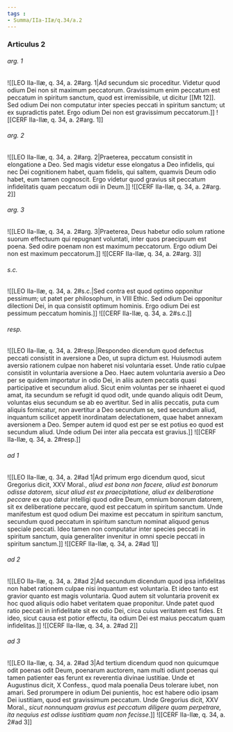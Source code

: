 ```yaml
---
tags : 
- Summa/IIa-IIæ/q.34/a.2
---
```


### Articulus 2

###### arg. 1
![[LEO IIa-IIæ, q. 34, a. 2#arg. 1|Ad secundum sic proceditur. Videtur quod odium Dei non sit maximum peccatorum. Gravissimum enim peccatum est peccatum in spiritum sanctum, quod est irremissibile, ut dicitur [[Mt 12]]. Sed odium Dei non computatur inter species peccati in spiritum sanctum; ut ex supradictis patet. Ergo odium Dei non est gravissimum peccatorum.]]
![[CERF IIa-IIæ, q. 34, a. 2#arg. 1]]

###### arg. 2
![[LEO IIa-IIæ, q. 34, a. 2#arg. 2|Praeterea, peccatum consistit in elongatione a Deo. Sed magis videtur esse elongatus a Deo infidelis, qui nec Dei cognitionem habet, quam fidelis, qui saltem, quamvis Deum odio habet, eum tamen cognoscit. Ergo videtur quod gravius sit peccatum infidelitatis quam peccatum odii in Deum.]]
![[CERF IIa-IIæ, q. 34, a. 2#arg. 2]]

###### arg. 3
![[LEO IIa-IIæ, q. 34, a. 2#arg. 3|Praeterea, Deus habetur odio solum ratione suorum effectuum qui repugnant voluntati, inter quos praecipuum est poena. Sed odire poenam non est maximum peccatorum. Ergo odium Dei non est maximum peccatorum.]]
![[CERF IIa-IIæ, q. 34, a. 2#arg. 3]]

###### s.c.
![[LEO IIa-IIæ, q. 34, a. 2#s.c.|Sed contra est quod optimo opponitur pessimum; ut patet per philosophum, in VIII Ethic. Sed odium Dei opponitur dilectioni Dei, in qua consistit optimum hominis. Ergo odium Dei est pessimum peccatum hominis.]]
![[CERF IIa-IIæ, q. 34, a. 2#s.c.]]

###### resp.
![[LEO IIa-IIæ, q. 34, a. 2#resp.|Respondeo dicendum quod defectus peccati consistit in aversione a Deo, ut supra dictum est. Huiusmodi autem aversio rationem culpae non haberet nisi voluntaria esset. Unde ratio culpae consistit in voluntaria aversione a Deo. Haec autem voluntaria aversio a Deo per se quidem importatur in odio Dei, in aliis autem peccatis quasi participative et secundum aliud. Sicut enim voluntas per se inhaeret ei quod amat, ita secundum se refugit id quod odit, unde quando aliquis odit Deum, voluntas eius secundum se ab eo avertitur. Sed in aliis peccatis, puta cum aliquis fornicatur, non avertitur a Deo secundum se, sed secundum aliud, inquantum scilicet appetit inordinatam delectationem, quae habet annexam aversionem a Deo. Semper autem id quod est per se est potius eo quod est secundum aliud. Unde odium Dei inter alia peccata est gravius.]]
![[CERF IIa-IIæ, q. 34, a. 2#resp.]]

###### ad 1
![[LEO IIa-IIæ, q. 34, a. 2#ad 1|Ad primum ergo dicendum quod, sicut Gregorius dicit, XXV Moral., *aliud est bona non facere, aliud est bonorum odisse datorem, sicut aliud est ex praecipitatione, aliud ex deliberatione peccare* ex quo datur intelligi quod odire Deum, omnium bonorum datorem, sit ex deliberatione peccare, quod est peccatum in spiritum sanctum. Unde manifestum est quod odium Dei maxime est peccatum in spiritum sanctum, secundum quod peccatum in spiritum sanctum nominat aliquod genus speciale peccati. Ideo tamen non computatur inter species peccati in spiritum sanctum, quia generaliter invenitur in omni specie peccati in spiritum sanctum.]]
![[CERF IIa-IIæ, q. 34, a. 2#ad 1]]

###### ad 2
![[LEO IIa-IIæ, q. 34, a. 2#ad 2|Ad secundum dicendum quod ipsa infidelitas non habet rationem culpae nisi inquantum est voluntaria. Et ideo tanto est gravior quanto est magis voluntaria. Quod autem sit voluntaria provenit ex hoc quod aliquis odio habet veritatem quae proponitur. Unde patet quod ratio peccati in infidelitate sit ex odio Dei, circa cuius veritatem est fides. Et ideo, sicut causa est potior effectu, ita odium Dei est maius peccatum quam infidelitas.]]
![[CERF IIa-IIæ, q. 34, a. 2#ad 2]]

###### ad 3
![[LEO IIa-IIæ, q. 34, a. 2#ad 3|Ad tertium dicendum quod non quicumque odit poenas odit Deum, poenarum auctorem, nam multi odiunt poenas qui tamen patienter eas ferunt ex reverentia divinae iustitiae. Unde et Augustinus dicit, X Confess., quod mala poenalia Deus tolerare iubet, non amari. Sed prorumpere in odium Dei punientis, hoc est habere odio ipsam Dei iustitiam, quod est gravissimum peccatum. Unde Gregorius dicit, XXV Moral., *sicut nonnunquam gravius est peccatum diligere quam perpetrare, ita nequius est odisse iustitiam quam non fecisse*.]]
![[CERF IIa-IIæ, q. 34, a. 2#ad 3]]

